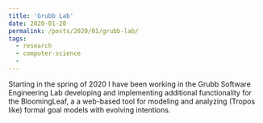 ```yaml
---
title: 'Grubb Lab'
date: 2020-01-20
permalink: /posts/2020/01/grubb-lab/
tags:
  - research
  - computer-science
  - 
---
```


Starting in the spring of 2020 I have been working in the Grubb Software Engineering Lab developing and implementing additional functionality for the BloomingLeaf, a a web-based tool for modeling and analyzing (Tropos like) formal goal models with evolving intentions.

